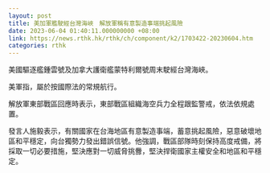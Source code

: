 ```yaml
---
layout: post
title: 美加軍艦駛經台灣海峽　解放軍稱有意製造事端挑起風險
date: 2023-06-04 01:40:11.000000000 +08:00
link: https://news.rthk.hk/rthk/ch/component/k2/1703422-20230604.htm
categories: rthk
---
```


美國驅逐艦鍾雲號及加拿大護衛艦蒙特利爾號周末駛經台灣海峽。

美軍指，屬於按國際法的常規航行。

解放軍東部戰區回應時表示，東部戰區組織海空兵力全程跟監警戒，依法依規處置。

發言人施毅表示，有關國家在台海地區有意製造事端，蓄意挑起風險，惡意破壞地區和平穩定，向台獨勢力發出錯誤信號。他強調，戰區部隊時刻保持高度戒備，將採取一切必要措施，堅決應對一切威脅挑釁，堅決捍衛國家主權安全和地區和平穩定。
